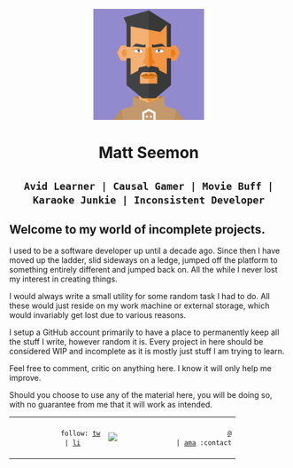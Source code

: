 <p align="center">
    <a href="https://mattseemon.in/" rel="noopener"><img width="200px" height="200px" src="./assets/avatar.png" alt="Matt Seemon" /></a>
</p>

<h1 align="center">Matt Seemon</h1>

<h2 align="center"><b><code>Avid Learner | Causal Gamer | Movie Buff | Karaoke Junkie | Inconsistent Developer</code></b></h2>

## Welcome to my world of incomplete projects.

I used to be a software developer up until a decade ago. Since then I have moved up the ladder, slid sideways on a ledge, jumped off the platform to something entirely different and jumped back on. All the while I never lost my interest in creating things.

I would always write a small utility for some random task I had to do. All these would just reside on my work machine or external storage, which would invariably get lost due to various reasons.

I setup a GitHub account primarily to have a place to permanently keep all the stuff I write, however random it is. Every project in here should be considered WIP and incomplete as it is mostly just stuff I am trying to learn.

Feel free to comment, critic on anything here. I know it will only help me improve.

Should you choose to use any of the material here, you will be doing so, with no guarantee from me that it will work as intended.

<table width="100%" cellpadding="0" cellspacing="0" border="0">
    <tr>
        <td><code>
            follow: <a href="https://twitter.com/mathewseemon" rel="noopener" target="_blank" title="Twitter">tw</a>
             | <a href="https://www.linkedin.com/in/mathewseemon/" rel="noopener" target="_blank" title="LinkedIn">li</a>
        </code></td>
        <td align="center">
            <img src="https://forthebadge.com/images/badges/powered-by-responsibility.svg" />
        </td>            
        <td align="right"><code>
            <a href="mailto:contact@mattseemon.in" rel="noopener" target="_blank" title="Email">@</a>
             | <a href="https://github.com/mattseemon/mattseemon/issues/new" rel="noopener" title="Ask me anything">ama</a> :contact
        </code></td>
    </tr>
</table>
